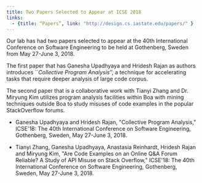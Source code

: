 ```yaml
---
title: Two Papers Selected to Appear at ICSE 2018
links:
  - {title: “Papers”, link: "http://design.cs.iastate.edu/papers/" }
---
```


Our lab has had two papers selected to appear at the 40th International Conference on 
Software Engineering to be held at Gothenberg, Sweden from May 27-June 3, 2018.

The first paper that has Ganesha Upadhyaya and Hridesh Rajan as authors introduces
``<EM>Collective Program Analysis</EM>’’, a technique for accelerating tasks that 
require deeper analysis of large code corpus. 

The second paper that is a collaborative work with Tianyi Zhang and Dr. Miryung Kim 
utilizes program analysis facilities within Boa with mining techniques outside Boa 
to study misuses of code examples in the popular StackOverflow forums. 
  
* Ganesha Upadhyaya and Hridesh Rajan, "Collective Program Analysis," ICSE'18: The 40th International Conference on Software Engineering, Gothenberg, Sweden, May 27-June 3, 2018.

* Tianyi Zhang, Ganesha Upadhyaya, Anastasia Reinhardt, Hridesh Rajan and Miryung Kim, "Are Code Examples on an Online Q&A Forum Reliable? A Study of API Misuse on Stack Overflow," ICSE'18: The 40th International Conference on Software Engineering, Gothenberg, Sweden, May 27-June 3, 2018.
